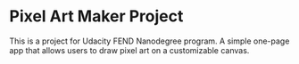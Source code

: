 # Pixel Art Maker Project


This is a project for Udacity FEND Nanodegree program. 
A simple one-page app that allows users to draw pixel art on a customizable canvas.

